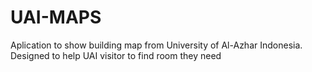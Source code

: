 # UAI-MAPS
 Aplication to show building map from University of  Al-Azhar Indonesia.  Designed to help UAI visitor to find room they need  
